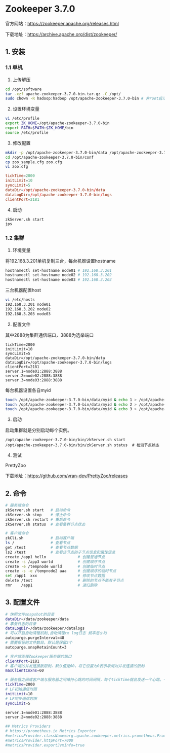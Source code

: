 # Zookeeper 3.7.0

官方网站：https://zookeeper.apache.org/releases.html

下载地址：https://archive.apache.org/dist/zookeeper/

## 1. 安装

### 1.1 单机

1. 上传解压

```bash
cd /opt/software
tar -xzf apache-zookeeper-3.7.0-bin.tar.gz -C /opt/
sudo chown -R hadoop:hadoop /opt/apache-zookeeper-3.7.0-bin # 非root启动
```

2. 设置环境变量

```bash
vi /etc/profile
export ZK_HOME=/opt/apache-zookeeper-3.7.0-bin
export PATH=$PATH:$ZK_HOME/bin
source /etc/profile
```

3. 修改配置

```bash
mkdir -p /opt/apache-zookeeper-3.7.0-bin/data /opt/apache-zookeeper-3.7.0-bin/logs
cd /opt/apache-zookeeper-3.7.0-bin/conf
cp zoo_sample.cfg zoo.cfg
vi zoo.cfg
```

```conf
tickTime=2000
initLimit=10
syncLimit=5
dataDir=/opt/apache-zookeeper-3.7.0-bin/data
dataLogDir=/opt/apache-zookeeper-3.7.0-bin/logs
clientPort=2181
```

4. 启动

```bash
zkServer.sh start
jps
```

### 1.2 集群

1. 环境变量

将192.168.3.201单机复制三台，每台机器设置hostname

```bash
hostnamectl set-hostname node01 # 192.168.3.201 
hostnamectl set-hostname node02 # 192.168.3.202
hostnamectl set-hostname node03 # 192.168.3.203 
```

三台机器配置host

```bash
vi /etc/hosts
192.168.3.201 node01
192.168.3.202 node02
192.168.3.203 node03
```

2. 配置文件

其中2888为集群通信端口，3888为选举端口

```
tickTime=2000
initLimit=10
syncLimit=5
dataDir=/opt/apache-zookeeper-3.7.0-bin/data
dataLogDir=/opt/apache-zookeeper-3.7.0-bin/logs
clientPort=2181
server.1=node01:2888:3888
server.2=node02:2888:3888
server.3=node03:2888:3888
```

每台机器设置各自myid
```bash 
touch /opt/apache-zookeeper-3.7.0-bin/data/myid & echo 1 > /opt/apache-zookeeper-3.7.0-bin/data/myid    # 192.168.3.201 
touch /opt/apache-zookeeper-3.7.0-bin/data/myid & echo 2 > /opt/apache-zookeeper-3.7.0-bin/data/myid    # 192.168.3.202 
touch /opt/apache-zookeeper-3.7.0-bin/data/myid & echo 3 > /opt/apache-zookeeper-3.7.0-bin/data/myid    # 192.168.3.203 
```

3. 启动

启动集群就是分别启动每个实例。

```shell
/opt/apache-zookeeper-3.7.0-bin/bin/zkServer.sh start
/opt/apache-zookeeper-3.7.0-bin/bin/zkServer.sh status  # 检测节点状态
```

4. 测试

PrettyZoo

下载地址：https://github.com/vran-dev/PrettyZoo/releases


## 2. 命令

```bash
# 服务端命令
zkServer.sh start   # 启动命令
zkServer.sh stop    # 停止命令
zkServer.sh restart # 重启命令
zkServer.sh status  # 查看集群节点状态

# 客户端命令
zkCli.sh            # 启动客户端
ls /                # 查看节点
get /test           # 查看节点数据
ls2 /test           # 查看该节点的子节点信息和属性信息
create /app1 hello              # 创建普通节点
create -s /app3 world           # 创建顺序节点
create -e /tempnode world       # 创建临时节点
create -s -e /tempnode2 aaa     # 创建顺序的临时节点
set /app1  xxx                  # 修改节点数据
delete /test                    # 删除的节点不能有子节点
rmr    /app1                    # 递归删除
```

## 3. 配置文件

```bash
# 快照文件snapshot的目录
dataDir=/data/zookeeper/data
# 事务日志的目录
dataLogDir=/data/zookeeper/datalogs
# 可以开启自动清理机制,自动清理tx log日志 频率是小时
autopurge.purgeInterval=48
# 需要保留的文件数目。默认是保留3个
autopurge.snapRetainCount=3 

# 客户端连接Zookeeper服务器的端口
clientPort=2181
# 客户端的并发连接数限制，默认值是60，将它设置为0表示取消对并发连接的限制
maxClientCnxns=60

# 服务器之间或客户端与服务器之间维持心跳的时间间隔，每个tickTime就会发送一个心跳。一个标准时间单元。所有时间都是以这个时间单元为基础，进行整数倍配置的。例如，session的最小超时时间是2*tickTime。
tickTime=2000
# LF初始通信时限
initLimit=10
# LF同步通信时限
syncLimit=5

server.1=node01:2888:3888
server.2=node02:2888:3888

## Metrics Providers
# https://prometheus.io Metrics Exporter
#metricsProvider.className=org.apache.zookeeper.metrics.prometheus.PrometheusMetricsProvider
#metricsProvider.httpPort=7000
#metricsProvider.exportJvmInfo=true

```
